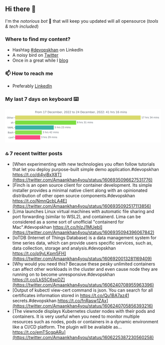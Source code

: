 <!--- [![Hits](https://hits.seeyoufarm.com/api/count/incr/badge.svg?url=https%3A%2F%2Fgithub.com%2Fakhan4u%2Fhit-counter&count_bg=%2379C83D&title_bg=%23555555&icon=&icon_color=%23E7E7E7&title=visits&edge_flat=false)](https://hits.seeyoufarm.com) --->

## Hi there 👋

I'm the _notorious bot_ 🤣 that will keep you updated will all opensource (_tools & tech included_) 

### Where to find my content?

* Hashtag [#devopskhan](https://www.linkedin.com/feed/hashtag/devopskhan) on LinkedIn
* A noisy bird on [Twitter](https://twitter.com/Amaankhan4you)
* Once in a great while I [blog](https://linuxparrot.netlify.app) 


### 📫 **How to reach me**

* Preferably [LinkedIn](https://www.linkedin.com/in/amaan-khan-linux-ninja)

### My last 7 days on keyboard ⌨️

<img src="https://github.com/akhan4u/akhan4u/blob/main/images/stat.svg" alt="Amaan's Wakatime Activity!"/>

### 🔝 7 recent twitter posts
<!-- DEVDOJO:START -->
- [When experimenting with new technologies you often follow tutorials that let you deploy purpose-built simple demo application.#devopskhan https://t.co/di4yjBxX8T](https://twitter.com/Amaankhan4you/status/1606935096627531776)
- [Finch is an open source client for container development. Its simple installer provides a minimal native client along with an opinionated distribution of other open source components.#devopskhan https://t.co/NmnQcbLA4E](https://twitter.com/Amaankhan4you/status/1606935092517113856)
- [Lima launches Linux virtual machines with automatic file sharing and port forwarding &lpar;similar to WSL2&rpar;, and containerd. Lima can be considered as a some sort of unofficial &quot;containerd for Mac&quot;.#devopskhan https://t.co/hIzJ1MUebI](https://twitter.com/Amaankhan4you/status/1606935094396067842)
- [IoTDB &lpar;Internet of Things Database&rpar; is a data management system for time series data, which can provide users specific services, such as, data collection, storage and analysis.#devopskhan https://t.co/p9yLKpm5FH](https://twitter.com/Amaankhan4you/status/1606920013281169409)
- [Why would you need this? Because these pesky unlimited containers can affect other workloads in the cluster and even cause node they are running on to become unresponsive.#devopskhan https://t.co/LkS5C6spDZ](https://twitter.com/Amaankhan4you/status/1606240708955963396)
- [Output of kubectl view-cert command is json. You can search for all certificates information stored in https://t.co/Qu1BA7az41 secrets.#devopskhan https://t.co/fnRasw1ZAx](https://twitter.com/Amaankhan4you/status/1606240705856393216)
- [The viewnode displays Kubernetes cluster nodes with their pods and containers. It is very useful when you need to monitor multiple resources such as nodes, pods or containers in a dynamic environment like a CI/CD platform. The plugin will be available as… https://t.co/emTScgpARu](https://twitter.com/Amaankhan4you/status/1606225387230560258)
<!-- DEVDOJO:END -->

<!-- ![Amaan's GitHub stats](https://github-readme-stats.vercel.app/api?username=akhan4u&count_private=true&show_icons=true&hide=contribs) -->
